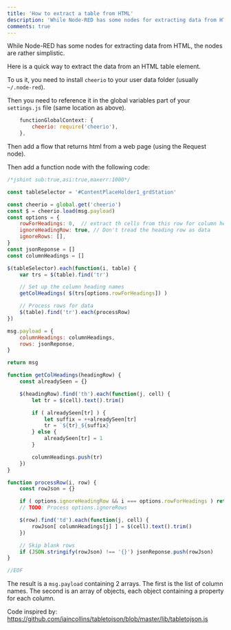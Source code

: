 ```yaml
---
title: 'How to extract a table from HTML'
description: 'While Node-RED has some nodes for extracting data from HTML, the nodes are rather simplistic. Here is a quick way to extract the data from an HTML table element.'
comments: true
---
```


While Node-RED has some nodes for extracting data from HTML,
the nodes are rather simplistic.

Here is a quick way to extract the data from an HTML table element.

To us it, you need to install `cheerio` to your user data folder (usually `~/.node-red`).

Then you need to reference it in the global variables part of your `settings.js` file (same location as above).

```javascript
    functionGlobalContext: {
        cheerio: require('cheerio'),
    },
```

Then add a flow that returns html from a web page (using the Request node).

Then add a function node with the following code:

```javascript
/*jshint sub:true,asi:true,maxerr:1000*/

const tableSelector = '#ContentPlaceHolder1_grdStation'

const cheerio = global.get('cheerio')
const $ = cheerio.load(msg.payload)
const options = {
    rowForHeadings: 0,  // extract th cells from this row for column headings (zero-based)
    ignoreHeadingRow: true, // Don't tread the heading row as data
    ignoreRows: [],
}
const jsonReponse = []
const columnHeadings = []

$(tableSelector).each(function(i, table) {
    var trs = $(table).find('tr')

    // Set up the column heading names
    getColHeadings( $(trs[options.rowForHeadings]) )

    // Process rows for data
    $(table).find('tr').each(processRow)
})

msg.payload = {
    columnHeadings: columnHeadings,
    rows: jsonReponse,
}

return msg

function getColHeadings(headingRow) {
    const alreadySeen = {}

    $(headingRow).find('th').each(function(j, cell) {
        let tr = $(cell).text().trim()

        if ( alreadySeen[tr] ) {
            let suffix = ++alreadySeen[tr]
            tr = `${tr}_${suffix}`
        } else {
            alreadySeen[tr] = 1
        }

        columnHeadings.push(tr)
    })
}

function processRow(i, row) {
    const rowJson = {}

    if ( options.ignoreHeadingRow && i === options.rowForHeadings ) return
    // TODO: Process options.ignoreRows

    $(row).find('td').each(function(j, cell) {
        rowJson[ columnHeadings[j] ] = $(cell).text().trim()
    })

    // Skip blank rows
    if (JSON.stringify(rowJson) !== '{}') jsonReponse.push(rowJson)
}

//EOF
```

The result is a `msg.payload` containing 2 arrays. The first is the list of column names.
The second is an array of objects, each object containing a property for each column.

Code inspired by: https://github.com/iaincollins/tabletojson/blob/master/lib/tabletojson.js
